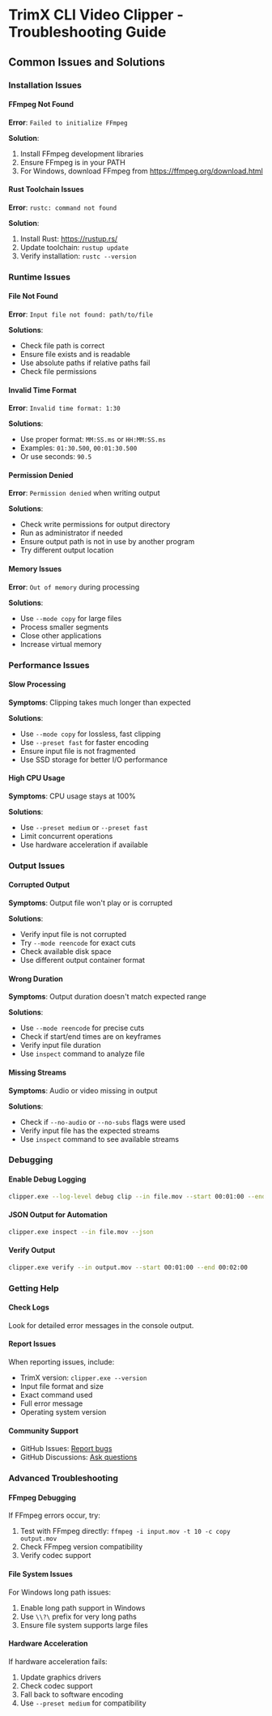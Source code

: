 # TrimX CLI Video Clipper - Troubleshooting Guide

## Common Issues and Solutions

### Installation Issues

#### FFmpeg Not Found
**Error**: `Failed to initialize FFmpeg`

**Solution**:
1. Install FFmpeg development libraries
2. Ensure FFmpeg is in your PATH
3. For Windows, download FFmpeg from https://ffmpeg.org/download.html

#### Rust Toolchain Issues
**Error**: `rustc: command not found`

**Solution**:
1. Install Rust: https://rustup.rs/
2. Update toolchain: `rustup update`
3. Verify installation: `rustc --version`

### Runtime Issues

#### File Not Found
**Error**: `Input file not found: path/to/file`

**Solutions**:
- Check file path is correct
- Ensure file exists and is readable
- Use absolute paths if relative paths fail
- Check file permissions

#### Invalid Time Format
**Error**: `Invalid time format: 1:30`

**Solutions**:
- Use proper format: `MM:SS.ms` or `HH:MM:SS.ms`
- Examples: `01:30.500`, `00:01:30.500`
- Or use seconds: `90.5`

#### Permission Denied
**Error**: `Permission denied` when writing output

**Solutions**:
- Check write permissions for output directory
- Run as administrator if needed
- Ensure output path is not in use by another program
- Try different output location

#### Memory Issues
**Error**: `Out of memory` during processing

**Solutions**:
- Use `--mode copy` for large files
- Process smaller segments
- Close other applications
- Increase virtual memory

### Performance Issues

#### Slow Processing
**Symptoms**: Clipping takes much longer than expected

**Solutions**:
- Use `--mode copy` for lossless, fast clipping
- Use `--preset fast` for faster encoding
- Ensure input file is not fragmented
- Use SSD storage for better I/O performance

#### High CPU Usage
**Symptoms**: CPU usage stays at 100%

**Solutions**:
- Use `--preset medium` or `--preset fast`
- Limit concurrent operations
- Use hardware acceleration if available

### Output Issues

#### Corrupted Output
**Symptoms**: Output file won't play or is corrupted

**Solutions**:
- Verify input file is not corrupted
- Try `--mode reencode` for exact cuts
- Check available disk space
- Use different output container format

#### Wrong Duration
**Symptoms**: Output duration doesn't match expected range

**Solutions**:
- Use `--mode reencode` for precise cuts
- Check if start/end times are on keyframes
- Verify input file duration
- Use `inspect` command to analyze file

#### Missing Streams
**Symptoms**: Audio or video missing in output

**Solutions**:
- Check if `--no-audio` or `--no-subs` flags were used
- Verify input file has the expected streams
- Use `inspect` command to see available streams

### Debugging

#### Enable Debug Logging
```bash
clipper.exe --log-level debug clip --in file.mov --start 00:01:00 --end 00:02:00
```

#### JSON Output for Automation
```bash
clipper.exe inspect --in file.mov --json
```

#### Verify Output
```bash
clipper.exe verify --in output.mov --start 00:01:00 --end 00:02:00
```

### Getting Help

#### Check Logs
Look for detailed error messages in the console output.

#### Report Issues
When reporting issues, include:
- TrimX version: `clipper.exe --version`
- Input file format and size
- Exact command used
- Full error message
- Operating system version

#### Community Support
- GitHub Issues: [Report bugs](https://github.com/yourusername/trimx-cli-based-video-clipper/issues)
- GitHub Discussions: [Ask questions](https://github.com/yourusername/trimx-cli-based-video-clipper/discussions)

### Advanced Troubleshooting

#### FFmpeg Debugging
If FFmpeg errors occur, try:
1. Test with FFmpeg directly: `ffmpeg -i input.mov -t 10 -c copy output.mov`
2. Check FFmpeg version compatibility
3. Verify codec support

#### File System Issues
For Windows long path issues:
1. Enable long path support in Windows
2. Use `\\?\` prefix for very long paths
3. Ensure file system supports large files

#### Hardware Acceleration
If hardware acceleration fails:
1. Update graphics drivers
2. Check codec support
3. Fall back to software encoding
4. Use `--preset medium` for compatibility
